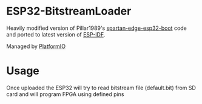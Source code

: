 # ESP32-BitstreamLoader
Heavily modified version of Pillar1989's [spartan-edge-esp32-boot](https://github.com/Pillar1989/spartan-edge-esp32-boot) code and ported to latest version of [ESP-IDF](https://github.com/espressif/esp-idf).

Managed by [PlatformIO](https://platformio.org/)

# Usage
Once uploaded the ESP32 will try to read bitstream file (default.bit) from SD card and will program FPGA using defined pins

